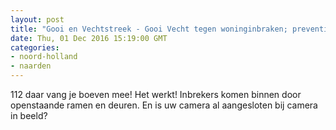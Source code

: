 ```yaml
---
layout: post
title: "Gooi en Vechtstreek - Gooi Vecht tegen woninginbraken; preventiebericht november"
date: Thu, 01 Dec 2016 15:19:00 GMT
categories: 
- noord-holland 
- naarden 
---
```


112 daar vang je boeven mee! Het werkt! Inbrekers komen binnen door openstaande ramen en deuren. En is uw camera al aangesloten bij camera in beeld?
